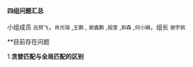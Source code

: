 #### 四组问题汇总 

小组成员 `吕赟飞`，`肖光瑞` ,`王鹏` , `谢鑫鹏` ,`祖莹` ,`郭森` ,`何小娟`，组长 `谢宇航`

**目前存在问题

1.**贪婪匹配与全局匹配的区别**
